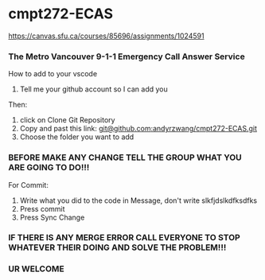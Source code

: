 # cmpt272-ECAS

https://canvas.sfu.ca/courses/85696/assignments/1024591

### The Metro Vancouver 9-1-1 Emergency Call Answer Service

How to add to your vscode

1. Tell me your github account so I can add you

Then:
1. click on Clone Git Repository
2. Copy and past this link: [git@github.com:andyrzwang/cmpt272-ECAS.git](git@github.com:andyrzwang/cmpt272-ECAS.git)
3. Choose the folder you want to add

### BEFORE MAKE ANY CHANGE TELL THE GROUP WHAT YOU ARE GOING TO DO!!!
For Commit:

1. Write what you did to the code in Message, don't write slkfjdslkdfksdfks
2. Press commit
3. Press Sync Change

### IF THERE IS ANY MERGE ERROR CALL EVERYONE TO STOP WHATEVER THEIR DOING AND SOLVE THE PROBLEM!!!

### UR WELCOME
